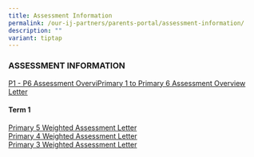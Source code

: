 ```yaml
---
title: Assessment Information
permalink: /our-ij-partners/parents-portal/assessment-information/
description: ""
variant: tiptap
---
```

<h3>ASSESSMENT INFORMATION</h3>
<p><a href="/files/Assessment Information /21_Jan_2025_P1_P6_Assessment_Overview_Letter_HA_P1_6_PMY_007_2025.pdf" rel="noopener nofollow" target="_blank">P1 - P6 Assessment OverviPrimary 1 to Primary 6 Assessment Overview Letter</a>
</p>
<h4><strong>Term 1</strong></h4>
<p><a href="/files/Assessment Information /22_Jan_2025_P5_T1_WA_Letter_HA_P5_PMY_010_2025.pdf" rel="noopener nofollow" target="_blank">Primary 5 Weighted Assessment Letter</a>
<br><a href="/files/Assessment Information /21_Jan_2025_P4_T1_WA_Letter_HA_P4_PMY_009_2025.pdf" rel="noopener nofollow" target="_blank">Primary 4 Weighted Assessment Letter</a>
<br><a href="/files/Assessment Information /21_Jan_2025_P3_T1_WA_Letter_HA_P3_PMY_008_2025.pdf" rel="noopener nofollow" target="_blank">Primary 3 Weighted Assessment Letter</a>
<br>
</p>
<p></p>
